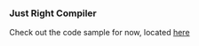 ### Just Right Compiler

Check out the code sample for now, located [here](https://github.com/KevinMiller77/JustRight/blob/main/samples/full_sample.jr)